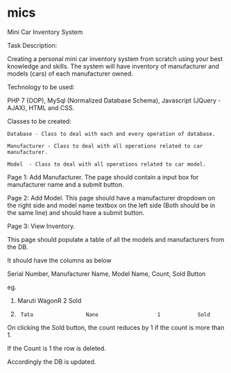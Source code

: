 # mics
Mini Car Inventory System

Task Description:

Creating a personal mini car inventory system from scratch using your best knowledge and skills. The system will have inventory of manufacturer and models (cars) of each manufacturer owned.

Technology to be used:

PHP 7 (OOP), MySql (Normalized Database Schema), Javascript (JQuery -  AJAX), HTML and CSS.

Classes to be created:	

    Database - Class to deal with each and every operation of database.

    Manufacturer - Class to deal with all operations related to car manufacturer.

    Model  - Class to deal with all operations related to car model.



Page 1: Add Manufacturer.
The page should contain a input box for manufacturer name and a submit button. 

Page 2: Add Model.
This page should have a manufacturer dropdown on the right side and model name textbox on the left side (Both should be in the same line) and should have a submit button.

Page 3: View Inventory.

This page should populate a table of all the models and manufacturers from the DB. 

It should have the columns as below

Serial Number, Manufacturer Name, Model Name, Count, Sold Button

eg. 

1.	 Maruti             WagonR              2            Sold

2.      Tata                 Nano                   1            Sold

On clicking the Sold button, the count reduces by 1 if the count is more than 1.

If the Count is 1 the row is deleted.

Accordingly the DB is updated.
